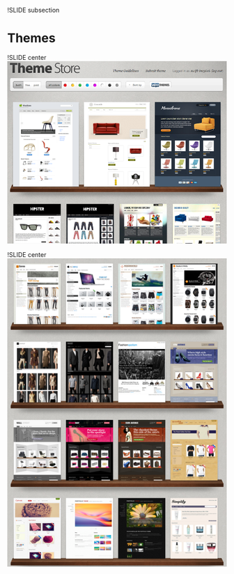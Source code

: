 !SLIDE subsection
# Themes #

!SLIDE center
![ThemeStore](theme_store_1.png)

!SLIDE center
![ThemeStore](theme_store_2.png)
